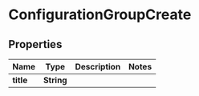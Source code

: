 

# ConfigurationGroupCreate


## Properties

| Name | Type | Description | Notes |
|------------ | ------------- | ------------- | -------------|
|**title** | **String** |  |  |



